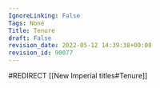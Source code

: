 ```yaml
---
IgnoreLinking: False
Tags: None
Title: Tenure
draft: False
revision_date: 2022-05-12 14:39:38+00:00
revision_id: 90077
---
```


#REDIRECT [[New Imperial titles#Tenure]]